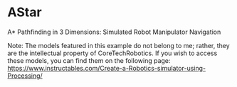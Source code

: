 # AStar
A* Pathfinding in 3 Dimensions: Simulated Robot Manipulator Navigation

Note: The models featured in this example do not belong to me; rather, they are the intellectual property of CoreTechRobotics. If you wish to access these models, you can find them on the following page: https://www.instructables.com/Create-a-Robotics-simulator-using-Processing/
